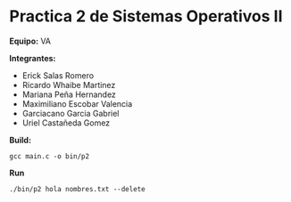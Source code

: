 # Practica 2 de Sistemas Operativos II

**Equipo:** VA

**Integrantes:**
- Erick Salas Romero
- Ricardo Whaibe Martinez
- Mariana Peña Hernandez
- Maximiliano Escobar Valencia
- Garciacano Garcia Gabriel
- Uriel Castañeda Gomez

**Build:**
```
gcc main.c -o bin/p2
```

**Run**
```
./bin/p2 hola nombres.txt --delete
```

